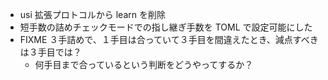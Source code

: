 * usi 拡張プロトコルから learn を削除
* 短手数の詰めチェックモードでの指し継ぎ手数を TOML で設定可能にした
* FIXME ３手詰めで、１手目は合っていて３手目を間違えたとき、減点すべきは３手目では？
  * 何手目まで合っているという判断をどうやってするか？
